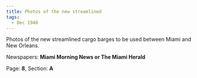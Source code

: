 ```yaml
---  
title: Photos of the new streamlined  
tags:  
  - Dec 1940  
---  
```

  
Photos of the new streamlined cargo barges to be used between Miami and New Orleans.  
  
Newspapers: **Miami Morning News or The Miami Herald**  
  
Page: **8**, Section: **A** 
